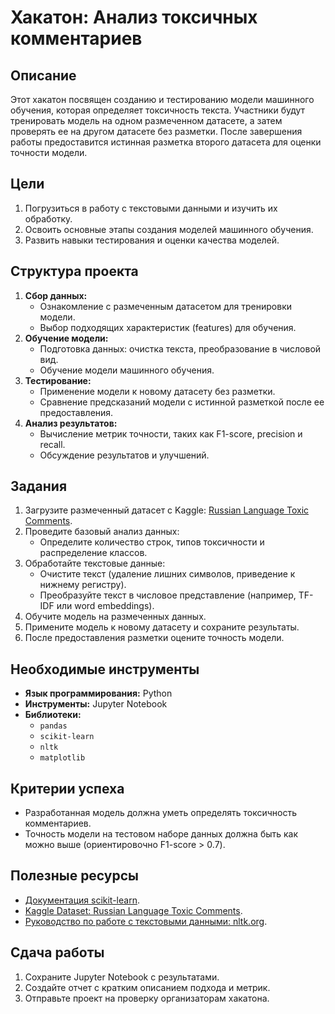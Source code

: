 # Хакатон: Анализ токсичных комментариев  
## Описание  
Этот хакатон посвящен созданию и тестированию модели машинного обучения, которая определяет токсичность текста. Участники будут тренировать модель на одном размеченном датасете, а затем проверять ее на другом датасете без разметки. После завершения работы предоставится истинная разметка второго датасета для оценки точности модели.  
## Цели  
1. Погрузиться в работу с текстовыми данными и изучить их обработку.  
2. Освоить основные этапы создания моделей машинного обучения.  
3. Развить навыки тестирования и оценки качества моделей.  
## Структура проекта  
1. **Сбор данных:**  
   - Ознакомление с размеченным датасетом для тренировки модели.  
   - Выбор подходящих характеристик (features) для обучения.  
2. **Обучение модели:**  
   - Подготовка данных: очистка текста, преобразование в числовой вид.  
   - Обучение модели машинного обучения.  
3. **Тестирование:**  
   - Применение модели к новому датасету без разметки.  
   - Сравнение предсказаний модели с истинной разметкой после ее предоставления.  
4. **Анализ результатов:**  
   - Вычисление метрик точности, таких как F1-score, precision и recall.  
   - Обсуждение результатов и улучшений.  
## Задания  
1. Загрузите размеченный датасет с Kaggle: [Russian Language Toxic Comments](https://www.kaggle.com/datasets/blackmoon/russian-language-toxic-comments/data).  
2. Проведите базовый анализ данных:  
   - Определите количество строк, типов токсичности и распределение классов.  
3. Обработайте текстовые данные:  
   - Очистите текст (удаление лишних символов, приведение к нижнему регистру).  
   - Преобразуйте текст в числовое представление (например, TF-IDF или word embeddings).  
4. Обучите модель на размеченных данных.  
5. Примените модель к новому датасету и сохраните результаты.  
6. После предоставления разметки оцените точность модели.  
## Необходимые инструменты  
- **Язык программирования:** Python  
- **Инструменты:** Jupyter Notebook  
- **Библиотеки:**  
  - `pandas`  
  - `scikit-learn`  
  - `nltk`  
  - `matplotlib`  
## Критерии успеха  
- Разработанная модель должна уметь определять токсичность комментариев.  
- Точность модели на тестовом наборе данных должна быть как можно выше (ориентировочно F1-score > 0.7).  
## Полезные ресурсы  
- [Документация scikit-learn](https://scikit-learn.org/stable/).  
- [Kaggle Dataset: Russian Language Toxic Comments](https://www.kaggle.com/datasets/blackmoon/russian-language-toxic-comments/data).  
- [Руководство по работе с текстовыми данными: nltk.org](https://www.nltk.org).  
## Сдача работы  
1. Сохраните Jupyter Notebook с результатами.  
2. Создайте отчет с кратким описанием подхода и метрик.  
3. Отправьте проект на проверку организаторам хакатона.  